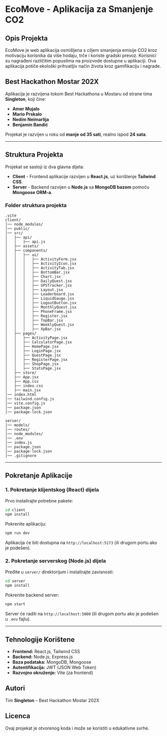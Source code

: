 # EcoMove - Aplikacija za Smanjenje CO2

## Opis Projekta
EcoMove je web aplikacija osmišljena s ciljem smanjenja emisije CO2 kroz motivaciju korisnika da više hodaju, trče i koriste gradski prevoz. Korisnici su nagrađeni različitim popustima na proizvode dostupne u aplikaciji. Ova aplikacija potiče ekološki prihvatljiv način života kroz gamifikaciju i nagrade.

## Best Hackathon Mostar 202X
Aplikacija je razvijena tokom Best Hackathona u Mostaru od strane tima **Singleton**, koji čine:
- **Amer Mujalo**
- **Mario Prskalo**
- **Nedim Neimarlija**
- **Benjamin Bandić**

Projekat je razvijen u roku od **manje od 35 sati**, realno ispod **24 sata**.

---
## Struktura Projekta
Projekat se sastoji iz dva glavna dijela:
- **Client** - Frontend aplikacije razvijen u **React.js**, uz korištenje **Tailwind CSS**.
- **Server** - Backend razvijen u **Node.js** sa **MongoDB bazom** pomoću **Mongoose ORM-a**.

### **Folder struktura projekta**

```
.vite
client/
│── node_modules/
│── public/
│── src/
│   ├── api/
│   │   ├── api.js
│   ├── assets/
│   ├── components/
│   │   ├── ui/
│   │   │   ├── ActivityForm.jsx
│   │   │   ├── ActivityIcon.jsx
│   │   │   ├── ActivityTab.jsx
│   │   │   ├── BottomBar.jsx
│   │   │   ├── Chart.jsx
│   │   │   ├── DailyQuest.jsx
│   │   │   ├── GPSTracker.jsx
│   │   │   ├── Layout.jsx
│   │   │   ├── Leaderboard.jsx
│   │   │   ├── LiquidGauge.jsx
│   │   │   ├── LogoutButton.jsx
│   │   │   ├── MonthlyQuest.jsx
│   │   │   ├── PhoneFrame.jsx
│   │   │   ├── Register.jsx
│   │   │   ├── TopBar.jsx
│   │   │   ├── WeeklyQuest.jsx
│   │   │   ├── XpBar.jsx
│   ├── pages/
│   │   ├── ActivityPage.jsx
│   │   ├── CalculatorPage.jsx
│   │   ├── HomePage.jsx
│   │   ├── LoginPage.jsx
│   │   ├── QuestPage.jsx
│   │   ├── RegisterPage.jsx
│   │   ├── ShopPage.jsx
│   │   ├── StatsPage.jsx
│   ├── store/
│   ├── App.jsx
│   ├── App.css
│   ├── index.css
│   ├── main.jsx
│── index.html
│── tailwind.config.js
│── vite.config.js
│── package.json
│── package-lock.json

server/
│── models/
│── routes/
│── node_modules/
│── .env
│── index.js
│── package.json
│── package-lock.json
│── .gitignore
```

---
## Pokretanje Aplikacije

### **1. Pokretanje klijentskog (React) dijela**
Prvo instalirajte potrebne pakete:
```sh
cd client
npm install
```
Pokrenite aplikaciju:
```sh
npm run dev
```
Aplikacija će biti dostupna na `http://localhost:5173` (ili drugom portu ako je podešen).

### **2. Pokretanje serverskog (Node.js) dijela**
Pređite u `server/` direktorijum i instalirajte zavisnosti:
```sh
cd server
npm install
```
Pokrenite backend server:
```sh
npm start
```
Server će raditi na `http://localhost:5000` (ili drugom portu ako je podešen u `.env` fajlu).

---
## Tehnologije Korištene
- **Frontend:** React.js, Tailwind CSS
- **Backend:** Node.js, Express.js
- **Baza podataka:** MongoDB, Mongoose
- **Autentifikacija:** JWT (JSON Web Token)
- **Razvojno okruženje:** Vite (za frontend)

## Autori
Tim **Singleton** – Best Hackathon Mostar 202X

## Licenca
Ovaj projekat je otvorenog koda i može se koristiti u edukativne svrhe.

